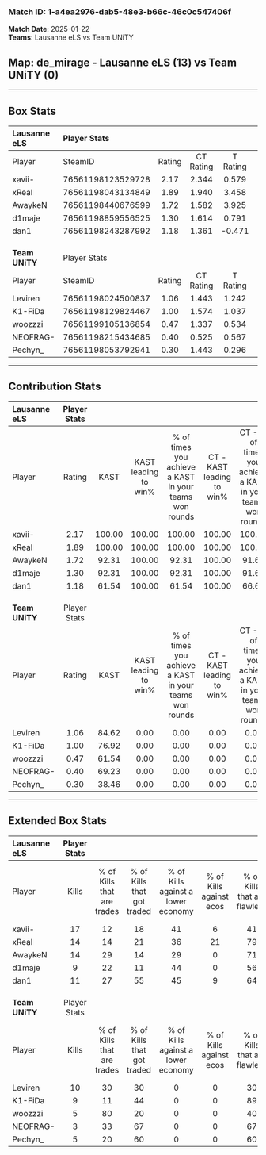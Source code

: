 ### Match ID: 1-a4ea2976-dab5-48e3-b66c-46c0c547406f  
**Match Date**: 2025-01-22  
**Teams**: Lausanne eLS vs Team UNiTY  

## **Map**: de_mirage - Lausanne eLS (13) vs Team UNiTY (0)  
---  

## Box Stats  

| **Lausanne eLS** | Player Stats      |        |           |          |        |       |       |         |        |      |     |
| :- | :- | :-: | :-: | :-: | :-: | :-: | :-: | :-: | :-: | :-: | :-: |
| Player           | SteamID           | Rating | CT Rating | T Rating |  KAST  |  ADR  | Kills | Assists | Deaths | K/D  | HS% |
| xavii-           | 76561198123529728 |  2.17  |   2.344   |  0.579   | 100.00 | 112.5 |  17   |    1    |   3    | 5.67 | 64  |
| xReal            | 76561198043134849 |  1.89  |   1.940   |  3.458   | 100.00 | 118.2 |  14   |    5    |   6    | 2.33 | 42  |
| AwaykeN          | 76561198440676599 |  1.72  |   1.582   |  3.925   | 92.31  | 97.4  |  14   |    4    |   7    | 2.00 | 35  |
| d1maje           | 76561198859556525 |  1.30  |   1.614   |  0.791   | 92.31  | 82.7  |   9   |    4    |   8    | 1.13 | 44  |
| dan1             | 76561198243287992 |  1.18  |   1.361   |  -0.471  | 61.54  | 80.4  |  11   |    1    |   8    | 1.38 | 27  |
|                  |                   |        |           |          |        |       |       |         |        |      |     |
|                  |                   |        |           |          |        |       |       |         |        |      |     |
|                  |                   |        |           |          |        |       |       |         |        |      |     |
| **Team UNiTY**   | Player Stats      |        |           |          |        |       |       |         |        |      |     |
| Player           | SteamID           | Rating | CT Rating | T Rating |  KAST  |  ADR  | Kills | Assists | Deaths | K/D  | HS% |
| Leviren          | 76561198024500837 |  1.06  |   1.443   |  1.242   | 84.62  | 78.2  |  10   |    0    |   13   | 0.77 | 60  |
| K1-FiDa          | 76561198129824467 |  1.00  |   1.574   |  1.037   | 76.92  | 86.7  |   9   |    4    |   13   | 0.69 | 66  |
| woozzzi          | 76561199105136854 |  0.47  |   1.337   |  0.534   | 61.54  | 47.2  |   5   |    1    |   13   | 0.38 | 20  |
| NEOFRAG-         | 76561198215434685 |  0.40  |   0.525   |  0.567   | 69.23  | 42.5  |   3   |    4    |   13   | 0.23 | 100 |
| Pechyn_          | 76561198053792941 |  0.30  |   1.443   |  0.296   | 38.46  | 49.9  |   5   |    0    |   13   | 0.38 | 60  |
---  

## Contribution Stats  

| **Lausanne eLS** | Player Stats |        |                      |                                                        |                           |                                                             |                          |                                                            |
| :- | :-: | :-: | :-: | :-: | :-: | :-: | :-: | :-: |
| Player           |    Rating    |  KAST  | KAST leading to win% | % of times you achieve a KAST in your teams won rounds | CT - KAST leading to win% | CT - % of times you achieve a KAST in your teams won rounds | T - KAST leading to win% | T - % of times you achieve a KAST in your teams won rounds |
| xavii-           |     2.17     | 100.00 |        100.00        |                         100.00                         |          100.00           |                           100.00                            |          100.00          |                           100.00                           |
| xReal            |     1.89     | 100.00 |        100.00        |                         100.00                         |          100.00           |                           100.00                            |          100.00          |                           100.00                           |
| AwaykeN          |     1.72     | 92.31  |        100.00        |                         92.31                          |          100.00           |                            91.67                            |          100.00          |                           100.00                           |
| d1maje           |     1.30     | 92.31  |        100.00        |                         92.31                          |          100.00           |                            91.67                            |          100.00          |                           100.00                           |
| dan1             |     1.18     | 61.54  |        100.00        |                         61.54                          |          100.00           |                            66.67                            |           0.00           |                            0.00                            |
|                  |              |        |                      |                                                        |                           |                                                             |                          |                                                            |
|                  |              |        |                      |                                                        |                           |                                                             |                          |                                                            |
|                  |              |        |                      |                                                        |                           |                                                             |                          |                                                            |
| **Team UNiTY**   | Player Stats |        |                      |                                                        |                           |                                                             |                          |                                                            |
| Player           |    Rating    |  KAST  | KAST leading to win% | % of times you achieve a KAST in your teams won rounds | CT - KAST leading to win% | CT - % of times you achieve a KAST in your teams won rounds | T - KAST leading to win% | T - % of times you achieve a KAST in your teams won rounds |
| Leviren          |     1.06     | 84.62  |         0.00         |                          0.00                          |           0.00            |                            0.00                             |           0.00           |                            0.00                            |
| K1-FiDa          |     1.00     | 76.92  |         0.00         |                          0.00                          |           0.00            |                            0.00                             |           0.00           |                            0.00                            |
| woozzzi          |     0.47     | 61.54  |         0.00         |                          0.00                          |           0.00            |                            0.00                             |           0.00           |                            0.00                            |
| NEOFRAG-         |     0.40     | 69.23  |         0.00         |                          0.00                          |           0.00            |                            0.00                             |           0.00           |                            0.00                            |
| Pechyn_          |     0.30     | 38.46  |         0.00         |                          0.00                          |           0.00            |                            0.00                             |           0.00           |                            0.00                            |
---  

## Extended Box Stats  

| **Lausanne eLS** | Player Stats |                            |                            |                                    |                         |                              |                                 |        |                             |                                     |                          |                               |                            |
| :- | :-: | :-: | :-: | :-: | :-: | :-: | :-: | :-: | :-: | :-: | :-: | :-: | :-: |
| Player           |    Kills     | % of Kills that are trades | % of Kills that got traded | % of Kills against a lower economy | % of Kills against ecos | % of Kills that are flawless | % of Kills that are close duels | Deaths | % of Deaths that get traded | % of Deaths against a lower economy | % of Deaths against ecos | % of Deaths that are flawless | % of Deaths that are close |
| xavii-           |      17      |             12             |             18             |                 41                 |            6            |              41              |                6                |   3    |             33              |                 33                  |            0             |              100              |             0              |
| xReal            |      14      |             14             |             21             |                 36                 |           21            |              79              |                0                |   6    |             67              |                 67                  |            17            |              50               |             33             |
| AwaykeN          |      14      |             29             |             14             |                 29                 |            0            |              71              |                0                |   7    |             14              |                 14                  |            0             |              43               |             0              |
| d1maje           |      9       |             22             |             11             |                 44                 |            0            |              56              |               11                |   8    |             75              |                 38                  |            0             |              38               |             25             |
| dan1             |      11      |             27             |             55             |                 45                 |            9            |              64              |                0                |   8    |             13              |                 25                  |            0             |              75               |             0              |
|                  |              |                            |                            |                                    |                         |                              |                                 |        |                             |                                     |                          |                               |                            |
|                  |              |                            |                            |                                    |                         |                              |                                 |        |                             |                                     |                          |                               |                            |
|                  |              |                            |                            |                                    |                         |                              |                                 |        |                             |                                     |                          |                               |                            |
| **Team UNiTY**   | Player Stats |                            |                            |                                    |                         |                              |                                 |        |                             |                                     |                          |                               |                            |
| Player           |    Kills     | % of Kills that are trades | % of Kills that got traded | % of Kills against a lower economy | % of Kills against ecos | % of Kills that are flawless | % of Kills that are close duels | Deaths | % of Deaths that get traded | % of Deaths against a lower economy | % of Deaths against ecos | % of Deaths that are flawless | % of Deaths that are close |
| Leviren          |      10      |             30             |             30             |                 0                  |            0            |              30              |               20                |   13   |             31              |                  0                  |            0             |              69               |             0              |
| K1-FiDa          |      9       |             11             |             44             |                 0                  |            0            |              89              |                0                |   13   |             15              |                  0                  |            0             |              54               |             0              |
| woozzzi          |      5       |             80             |             20             |                 0                  |            0            |              40              |               20                |   13   |             23              |                  0                  |            0             |              77               |             15             |
| NEOFRAG-         |      3       |             33             |             67             |                 0                  |            0            |              67              |               33                |   13   |             31              |                  0                  |            0             |              54               |             0              |
| Pechyn_          |      5       |             20             |             60             |                 0                  |            0            |              60              |                0                |   13   |             15              |                  0                  |            0             |              54               |             0              |

